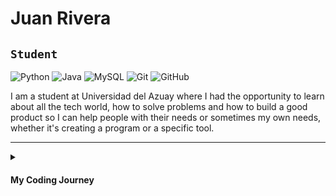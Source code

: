# Juan Rivera
**`Student`**
---

![Python](https://img.shields.io/badge/python-3670A0?style=for-the-badge&logo=python&logoColor=ffdd54)
![Java](https://img.shields.io/badge/java-%23ED8B00.svg?style=for-the-badge&logo=openjdk&logoColor=white)
![MySQL](https://img.shields.io/badge/mysql-%2300f.svg?style=for-the-badge&logo=mysql&logoColor=white)
![Git](https://img.shields.io/badge/git-%23F05033.svg?style=for-the-badge&logo=git&logoColor=white)
![GitHub](https://img.shields.io/badge/github-%23121011.svg?style=for-the-badge&logo=github&logoColor=white)

I am a student at Universidad del Azuay where I had the opportunity to learn about all the tech world, how to solve problems and how to build a good product so I can help people with their needs or sometimes my own needs, whether it's creating a program or a specific tool.

---

<details>
 <summary><h4>My Coding Journey</h4></summary>
 I've always been deeply passionate about technology since I was a kid, I started on my first year of college in 2022 when I got into CS at Universidad del Azuay, that's where I made my first program, a hello world program on C++, the next semesters my college started teaching us Java, that's when I started to deep dive into programming and how can I create tools that actually help me on a daily basis, after that on college course a teacher started talking about Python, I heard about it but never stuck with it, after that I started to built projects I truly believed and really enjoyed.
